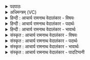 <details><summary>पदपाठः</summary>

त्व꣢म्। इ꣣न्द्र। ब꣡ला꣢꣯त्। अ꣡धि꣢꣯। स꣡ह꣢꣯सः। जा꣣तः꣢। ओ꣡ज꣢꣯सः। त्व꣢म्। सन्। वृ꣣षन्। वृ꣡षा꣢꣯। इत्। अ꣣सि। १२०।
</details>

<details><summary>अधिमन्त्रम् (VC)</summary>

- इन्द्रः
- देवजामय इन्द्रमातर ऋषिकाः
- गायत्री
- षड्जः
- ऐन्द्रं काण्डम्
</details>

<details><summary>हिन्दी : आचार्य रामनाथ वेदालंकार - विषयः</summary>

अगले मन्त्र में इन्द्र नाम से परमेश्वर और राजा की महिमा का वर्णन है।
</details>

<details><summary>हिन्दी : आचार्य रामनाथ वेदालंकार - पदार्थः</summary>

पदार्थान्वयभाषाः -  हे (इन्द्र) परमवीर परमैश्वर्यवन् परमात्मन् और राजन् ! (त्वम्) आप (बलात्) अत्याचारियों के वध और सज्जन लोगों के धारण आदि के हेतु बल के कारण, (सहसः) मनोबलरूप साहस के कारण, और (ओजसः) आत्मबल के कारण (अधिजातः) प्रख्यात हो। (सन्) श्रेष्ठ (त्वम्) आप, हे (वृषन्) सुखों के वर्षक ! (वृषा इत्) वृष्टिकर्ता मेघ ही (असि) हो ॥६॥ इस मन्त्र में अर्थश्लेषालङ्कार है। इन्द्र में वर्षक मेघ का आरोप होने से रूपक है। वृष-वृषे में छेकानुप्रास है ॥६॥
</details>

<details><summary>हिन्दी : आचार्य रामनाथ वेदालंकार - भावार्थः</summary>

भावार्थभाषाः -  परमेश्वर और राजा के राक्षसवधादिरूप और पृथिवी, सूर्य आदि लोकों के तथा राष्ट्र के धारणरूप बहुत से बल के कार्य प्रसिद्ध हैं। उनका मनोबल और आत्मबल भी अनुपम है। उनका वृषा (बादल) नाम सार्थक है, क्योंकि वे बादल के समान सबके ऊपर सुख की वर्षा करते हैं। ऐसे अत्यन्त महिमाशाली परमेश्वर और राजा का हमें दिन-रात अभिनन्दन करना चाहिए ॥६॥
</details>

<details><summary>संस्कृत : आचार्य रामनाथ वेदालंकार - विषयः</summary>

अथेन्द्रनाम्ना परमेश्वरस्य नृपतेश्च महिमानमाचष्टे।
</details>

<details><summary>संस्कृत : आचार्य रामनाथ वेदालंकार - पदार्थः</summary>

पदार्थान्वयभाषाः -  हे (इन्द्र) परमवीर परमैश्वर्यवन् परमात्मन् राजन् वा ! (त्वम् बलात्) अत्याचारिवधलोकधारणादिहेतोः बलस्य कारणात्, (सहसः) मनोबलात् साहसात्, (ओजसः२) आत्मबलाच्च हेतोः (अधिजातः) प्रख्यातः असि। (सन्३) श्रेष्ठः (त्वम् वृषन्) हे सुखानां वर्षक ! (वृषा इत्) वर्षकः मेघः एव (असि) वर्तसे ॥६॥ अत्रार्थश्लेषालङ्कारः। इन्द्रे मेघत्वारोपाद् रूपकम्। वृष, वृषे इत्यत्र च छेकानुप्रासः ॥६॥
</details>

<details><summary>संस्कृत : आचार्य रामनाथ वेदालंकार - भावार्थः</summary>

भावार्थभाषाः -  परमेश्वरस्य नृपतेश्च राक्षसवधादिरूपाणि, किञ्च पृथिवीसूर्यादिलोकानां राष्ट्रस्य च धारणरूपाणि बहूनि बलकार्याणि प्रसिद्धानि। तयोः मनोबलं आत्मबलं चापि निरुपमम्। तयोर्वृषेति नाम सार्थकम्, यतो हि तौ पर्जन्यवत् सर्वेषामुपरि सुखवृष्टिं कुरुतः। एतादृशौ परममहिमान्वितौ परमेश्वरराजानावस्माभिरहर्निशमभिनन्दनीयौ ॥६॥
</details>

<details><summary>संस्कृत : आचार्य रामनाथ वेदालंकार - पादटिप्पनी</summary>

टिप्पणी:   १. ऋ० १०।१५३।२, अथ० २०।९३।५। उभयत्र सन् इति नास्ति। २. ओजो नाम बलहेतुः हृदयगतं धैर्यमिति—सा०। ३. सन् इति विवरणकारस्य आमन्त्रितत्वेनाभिमतम्—सन् प्रशस्त इति। तत्तु चिन्त्यम्, आमन्त्रितस्वराभावात्। सन् श्रेष्ठः—इति भ०, सा०।
</details>